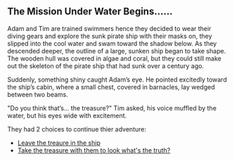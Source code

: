 ## The Mission Under Water Begins......

Adam and Tim are trained swimmers hence they decided to wear their diving gears and explore the sunk pirate ship
with their masks on, they slipped into the cool water and swam toward the shadow below. As they descended deeper, the outline of a large, sunken ship began to take shape. The wooden hull was covered in algae and coral, but they could still make out the skeleton of the pirate ship that had sunk over a century ago.

Suddenly, something shiny caught Adam’s eye. He pointed excitedly toward the ship’s cabin, where a small chest, covered in barnacles, lay wedged between two beams.

"Do you think that’s… the treasure?" Tim asked, his voice muffled by the water, but his eyes wide with excitement.

They had 2 choices to continue thier adventure:

- [Leave the treaure in the ship](leave.md)
- [Take the treasure with them to look what's the truth?](take.md)
